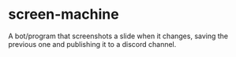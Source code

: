 # screen-machine
A bot/program that screenshots a slide when it changes, saving the previous one and publishing it to a discord channel.
